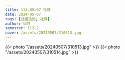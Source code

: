 ```yaml
---
title: 113.05.07 社課
date: 2024-05-07
tags: [社團活動, 社課]
author: 如月
semester: 112-2
cover: /assets/20240507/310513.jpg
---
```


{{< photo "/assets/20240507/310513.jpg" >}}
{{< photo "/assets/20240507/310514.jpg" >}}
